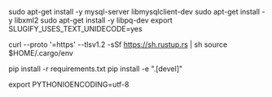 sudo apt-get install -y mysql-server libmysqlclient-dev
sudo apt-get install -y libxml2
sudo apt-get install -y libpq-dev
export SLUGIFY_USES_TEXT_UNIDECODE=yes

curl --proto '=https' --tlsv1.2 -sSf https://sh.rustup.rs | sh
source $HOME/.cargo/env

pip install -r requirements.txt
pip install -e ".[devel]"

export PYTHONIOENCODING=utf-8
